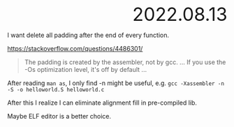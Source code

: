 <div style="text-align:right; font-size:3em;">2022.08.13</div>

I want delete all padding after the end of every function.

https://stackoverflow.com/questions/4486301/

> The padding is created by the assembler, not by gcc.
> ...
> If you use the -Os optimization level, it's off by default
> ...

After reading `man as`,
I only find -n might be useful,
e.g. `gcc -Xassembler -n -S -o helloworld.S helloworld.c`

After this I realize I can eliminate alignment fill in pre-compiled lib.

Maybe ELF editor is a better choice.
